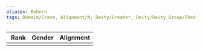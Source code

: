 ```yaml
---
aliases: Reborn
tags: Domain/Grave, Alignment/N, Deity/Greater, Deity/Deity_Group/Thediac
---
```

| Rank | Gender | Alignment |
|:-:|:-:|:-:|
||||
